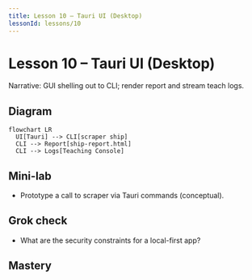 ```yaml
---
title: Lesson 10 – Tauri UI (Desktop)
lessonId: lessons/10
---
```


# Lesson 10 – Tauri UI (Desktop)

Narrative: GUI shelling out to CLI; render report and stream teach logs.

## Diagram
```mermaid
flowchart LR
  UI[Tauri] --> CLI[scraper ship]
  CLI --> Report[ship-report.html]
  CLI --> Logs[Teaching Console]
```

## Mini-lab
- Prototype a call to scraper via Tauri commands (conceptual).

## Grok check
- What are the security constraints for a local-first app?

## Mastery
<MasteryChecklist id="lessons/10" :items='[
  "Explain the invocation model",
  "Outline logs streaming",
  "List minimal permissions",
  "Sketch a settings screen"
]' />


